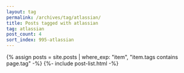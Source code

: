 ```yaml
---
layout: tag
permalink: /archives/tag/atlassian/
title: Posts tagged with atlassian
tag: atlassian
post_count: 4
sort_index: 995-atlassian
---
```

{% assign posts = site.posts | where_exp: "item", "item.tags contains page.tag" -%}
{%- include post-list.html -%}
